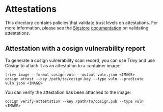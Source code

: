# Attestations

This directory contains policies that validate trust levels on attestations. For more information, please see the [Sigstore](https://www.sigstore.dev/) [documentation](https://docs.sigstore.dev/policy-controller/overview#configuring-policy-that-validates-attestations) on validating attestations.

## Attestation with a cosign vulnerability report

To generate a cosign vulnerability scan record, you can use Trivy and use Cosign to attach it as an attestation to a container image:

```shell
trivy image --format cosign-vuln --output vuln.json <IMAGE>
cosign attest --key /path/to/cosign.key --type vuln --predicate vuln.json <IMAGE>
```

You can verify the attestation has been attached to the image:

```shell
cosign verify-attestation --key /path/to/cosign.pub --type vuln <IMAGE>
```
